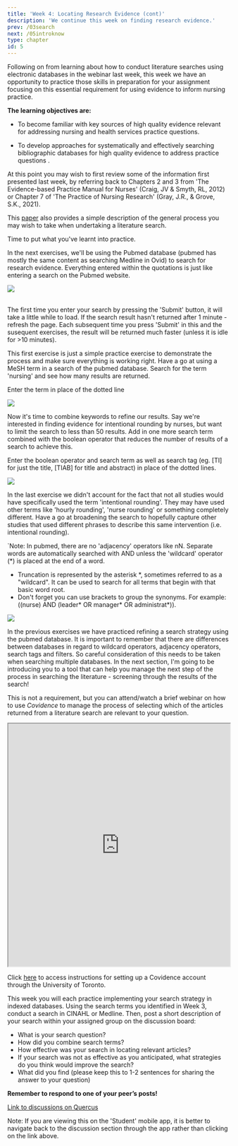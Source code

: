 ```yaml
---
title: 'Week 4: Locating Research Evidence (cont)'
description: 'We continue this week on finding research evidence.'
prev: /03search
next: /05introknow
type: chapter
id: 5
---
```


<exercise id="1" title="Introduction">

Following on from learning about how to conduct literature searches using
electronic databases in the webinar last week, this week we have an opportunity
to practice those skills in preparation for your assignment focusing on this
essential requirement for using evidence to inform nursing practice.

**The learning objectives are:**

- To become familiar with key sources of high quality evidence relevant for
  addressing nursing and health services practice questions.

- To develop approaches for systematically and effectively searching
  bibliographic databases for high quality evidence to address practice
  questions .

</exercise>

<exercise id="2" title="Reading">

At this point you may wish to first review some of the information first
presented last week, by referring back to Chapters 2 and 3 from 'The
Evidence-based Practice Manual for Nurses' (Craig, JV & Smyth, RL, 2012) or
Chapter 7 of 'The Practice of Nursing Research' (Gray, J.R., & Grove, S.K., 2021).

<qu>This
<a href="https://www-jstor-org.myaccess.library.utoronto.ca/stable/25684570?seq=1#metadata_info_tab_contents">paper</a>
also provides a simple description of the general process you may wish to take
when undertaking a literature search.</qu>

</exercise>

<exercise id="3" title="Let's practice">

Time to put what you've learnt into practice.

In the next exercises, we'll be using the Pubmed database (pubmed has mostly the
same content as searching Medline in Ovid) to search for research evidence.
Everything entered within the quotations is just like entering a search on the
Pubmed website.

<img src="/pubmed-nursing.png"/>
<br><br>

<qu>The first time you enter your search by pressing the 'Submit' button, it
will take a little while to load. If the search result hasn't returned after 1
minute - refresh the page. Each subsequent time you press 'Submit' in this and
the susequent exercises, the result will be returned much faster (unless it is
idle for >10 minutes).</qu>

This first exercise is just a simple practice exercise to demonstrate the
process and make sure everything is working right. Have a go at using a MeSH
term in a search of the pubmed database. Search for the term 'nursing' and see
how many results are returned.

<codeblock id="01_03">

Enter the term in place of the dotted line

</codeblock>

<result>
<img src="01-03.png" />
</result>

</exercise>

<exercise id="4" title="Refining a search">

Now it's time to combine keywords to refine our results. Say we're interested in
finding evidence for intentional rounding by nurses, but want to limit the
search to less than 50 results. Add in one more search term combined with the
boolean operator that reduces the number of results of a search to achieve this.

<codeblock id="01_04">

Enter the boolean operator and search term as well as search tag (eg. [TI] for
just the title, [TIAB] for title and abstract) in place of the dotted lines.

</codeblock>

<result>
<img src="01-04.png" />
</result>

</exercise>

<exercise id="5" title="Synonyms">

In the last exercise we didn't account for the fact that not all studies would
have specifically used the term 'intentional rounding'. They may have used other
terms like 'hourly rounding', 'nurse rounding' or something completely
different. Have a go at broadening the search to hopefully capture other studies
that used different phrases to describe this same intervention (i.e. intentional
rounding).

`Note: In pubmed, there are no 'adjacency' operators like nN. Separate words are
automatically searched with AND unless the 'wildcard' operator (\*) is placed at
the end of a word.

<codeblock id="01_05">

- Truncation is represented by the asterisk \*, sometimes referred to as a
  "wildcard". It can be used to search for all terms that begin with that basic
  word root.
- Don't forget you can use brackets to group the synonyms. For example: ((nurse)
  AND (leader* OR manager* OR administrat\*)).

</codeblock>

<result>
<img src="01-05.png" />
</result>

</exercise>

<exercise id="6" title="Recap">

In the previous exercises we have practiced refining a search strategy using the
pubmed database. It is important to remember that there are differences between
databases in regard to wildcard operators, adjacency operators, search tags and
filters. So careful consideration of this needs to be taken when searching
multiple databases. In the next section, I'm going to be introducing you to a
tool that can help you manage the next step of the process in searching the
literature - screening through the results of the search!

</exercise>

<exercise id="7" title="Using Covidence to manage search results">

This is not a requirement, but you can attend/watch a brief webinar on how to
use _Covidence_ to manage the process of selecting which of the articles
returned from a literature search are relevant to your question.

<!-- [Link](https://ca.bbcollab.com/guest/d1c42ab7fce144f783e2832893777727) to
webinar on BB Collaborate for October 6th at 12md. -->

<iframe src="https://ca-lti.bbcollab.com/recording/ccd50f0832c14079a6c28883f2bd6168" width="100%" height="550px" allowfullscreen></iframe>

<qu>Click
<a href="https://onesearch.library.utoronto.ca/linkit/covidence">here</a> to
access instructions for setting up a Covidence account through the University of
Toronto.</qu>

</exercise>

<exercise id="8" title="Discussion board">

This week you will each practice implementing your search strategy in indexed
databases. Using the search terms you identified in Week 3, conduct a search in
CINAHL or Medline. Then, post a short description of your search within your
assigned group on the discussion board:

- What is your search question?
- How did you combine search terms?
- How effective was your search in locating relevant articles?
- If your search was not as effective as you anticipated, what strategies do you
  think would improve the search?
- What did you find (please keep this to 1-2 sentences for sharing the answer to
  your question)

**Remember to respond to one of your peer’s posts!**

<a target="_parent" href="https://q.utoronto.ca/courses/227089/discussion_topics/">Link
to discussions on Quercus</a>

<qu>Note: If you are viewing this on the 'Student' mobile app, it is better to
navigate back to the discussion section through the app rather than clicking on
the link above.</qu>

</exercise>
